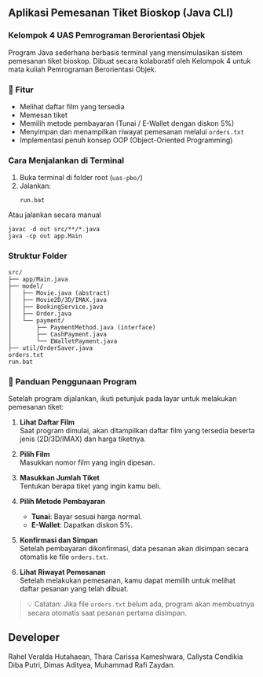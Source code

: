 ## Aplikasi Pemesanan Tiket Bioskop (Java CLI)
### Kelompok 4 UAS Pemrograman Berorientasi Objek

Program Java sederhana berbasis terminal yang mensimulasikan sistem pemesanan tiket bioskop. Dibuat secara kolaboratif oleh Kelompok 4 untuk mata kuliah Pemrograman Berorientasi Objek.

### 📁 Fitur

- Melihat daftar film yang tersedia
- Memesan tiket
- Memilih metode pembayaran (Tunai / E-Wallet dengan diskon 5%)
- Menyimpan dan menampilkan riwayat pemesanan melalui `orders.txt`
- Implementasi penuh konsep OOP (Object-Oriented Programming)

### Cara Menjalankan di Terminal

1. Buka terminal di folder root (`uas-pbo/`)
2. Jalankan:
   ```
   run.bat
   ```

Atau jalankan secara manual
```
javac -d out src/**/*.java
java -cp out app.Main
```

### Struktur Folder
```
src/
├── app/Main.java
├── model/
│   ├── Movie.java (abstract)
│   ├── Movie2D/3D/IMAX.java
│   ├── BookingService.java
│   ├── Order.java
│   └── payment/
│       ├── PaymentMethod.java (interface)
│       ├── CashPayment.java
│       └── EWalletPayment.java
├── util/OrderSaver.java
orders.txt
run.bat
```

### 🧾 Panduan Penggunaan Program
Setelah program dijalankan, ikuti petunjuk pada layar untuk melakukan pemesanan tiket:

1. **Lihat Daftar Film**  
   Saat program dimulai, akan ditampilkan daftar film yang tersedia beserta jenis (2D/3D/IMAX) dan harga tiketnya.

2. **Pilih Film**  
   Masukkan nomor film yang ingin dipesan.

3. **Masukkan Jumlah Tiket**  
   Tentukan berapa tiket yang ingin kamu beli.

4. **Pilih Metode Pembayaran**  
   - **Tunai**: Bayar sesuai harga normal.
   - **E-Wallet**: Dapatkan diskon 5%.

5. **Konfirmasi dan Simpan**  
   Setelah pembayaran dikonfirmasi, data pesanan akan disimpan secara otomatis ke file `orders.txt`.

6. **Lihat Riwayat Pemesanan**  
   Setelah melakukan pemesanan, kamu dapat memilih untuk melihat daftar pesanan yang telah dibuat.

> 💡 Catatan: Jika file `orders.txt` belum ada, program akan membuatnya secara otomatis saat pesanan pertama disimpan.

## Developer
Rahel Veralda Hutahaean, Thara Carissa Kameshwara, Callysta Cendikia Diba Putri, Dimas Adityea, Muhammad Rafi Zaydan.
